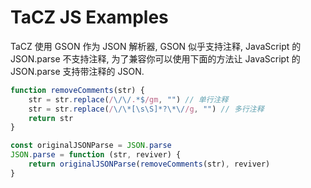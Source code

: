 # TaCZ JS Examples

TaCZ 使用 GSON 作为 JSON 解析器, GSON 似乎支持注释, JavaScript 的 JSON.parse 不支持注释, 为了兼容你可以使用下面的方法让
JavaScript 的 JSON.parse 支持带注释的 JSON.

```javascript
function removeComments(str) {
    str = str.replace(/\/\/.*$/gm, "") // 单行注释
    str = str.replace(/\/\*[\s\S]*?\*\//g, "") // 多行注释
    return str
}

const originalJSONParse = JSON.parse
JSON.parse = function (str, reviver) {
    return originalJSONParse(removeComments(str), reviver)
}
```
